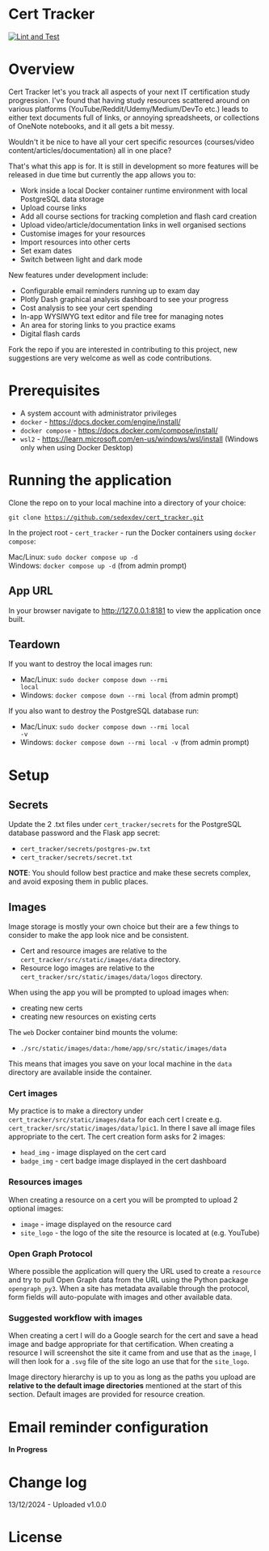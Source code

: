 # Cert Tracker

[![Lint and Test](https://github.com/sedexdev/cert_tracker/actions/workflows/test.yml/badge.svg)](https://github.com/sedexdev/cert_tracker/actions/workflows/test.yml)

# Overview

Cert Tracker let's you track all aspects of your next IT certification study progression. I've found that having study resources scattered around on various platforms (YouTube/Reddit/Udemy/Medium/DevTo etc.) leads to either text documents full of links, or annoying spreadsheets, or collections of OneNote notebooks, and it all gets a bit messy.

Wouldn't it be nice to have all your cert specific resources (courses/video content/articles/documentation) all in one place?

That's what this app is for. It is still in development so more features will be released in due time but currently the app allows you to:

- Work inside a local Docker container runtime environment with local PostgreSQL data storage
- Upload course links
- Add all course sections for tracking completion and flash card creation
- Upload video/article/documentation links in well organised sections
- Customise images for your resources
- Import resources into other certs
- Set exam dates
- Switch between light and dark mode

New features under development include:

- Configurable email reminders running up to exam day
- Plotly Dash graphical analysis dashboard to see your progress
- Cost analysis to see your cert spending
- In-app WYSIWYG text editor and file tree for managing notes
- An area for storing links to you practice exams
- Digital flash cards

Fork the repo if you are interested in contributing to this project, new suggestions are very welcome as well as code contributions.

# Prerequisites

- A system account with administrator privileges
- <code>docker</code> - https://docs.docker.com/engine/install/
- <code>docker compose</code> - https://docs.docker.com/compose/install/
- <code>wsl2</code> - https://learn.microsoft.com/en-us/windows/wsl/install (Windows only when using Docker Desktop)

# Running the application

Clone the repo on to your local machine into a directory of your choice:

<code>git clone https://github.com/sedexdev/cert_tracker.git</code>

In the project root - <code>cert_tracker</code> - run the Docker containers using <code>docker compose</code>:

Mac/Linux: <code>sudo docker compose up -d</code></br>
Windows: <code>docker compose up -d</code> (from admin prompt)

## App URL

In your browser navigate to http://127.0.0.1:8181 to view the application once built.

## Teardown

If you want to destroy the local images run:

- Mac/Linux: <code>sudo docker compose down --rmi local</code></br>
- Windows: <code>docker compose down --rmi local</code> (from admin prompt)

If you also want to destroy the PostgreSQL database run:

- Mac/Linux: <code>sudo docker compose down --rmi local -v</code></br>
- Windows: <code>docker compose down --rmi local -v</code> (from admin prompt)

# Setup

## Secrets

Update the 2 .txt files under <code>cert_tracker/secrets</code> for the PostgreSQL database password and the Flask app secret:

- <code>cert_tracker/secrets/postgres-pw.txt</code>
- <code>cert_tracker/secrets/secret.txt</code>

**NOTE**: You should follow best practice and make these secrets complex, and avoid exposing them in public places.

## Images

Image storage is mostly your own choice but their are a few things to consider to make the app look nice and be consistent.

- Cert and resource images are relative to the <code>cert_tracker/src/static/images/data</code> directory.
- Resource logo images are relative to the <code>cert_tracker/src/static/images/data/logos</code> directory.

When using the app you will be prompted to upload images when:

- creating new certs
- creating new resources on existing certs

The <code>web</code> Docker container bind mounts the volume:

- <code>./src/static/images/data:/home/app/src/static/images/data</code>

This means that images you save on your local machine in the <code>data</code> directory are available inside the container.

### Cert images

My practice is to make a directory under <code>cert_tracker/src/static/images/data</code> for each cert I create e.g. <code>cert_tracker/src/static/images/data/lpic1</code>. In there I save all image files appropriate to the cert. The cert creation form asks for 2 images:

- <code>head_img</code> - image displayed on the cert card
- <code>badge_img</code> - cert badge image displayed in the cert dashboard

### Resources images

When creating a resource on a cert you will be prompted to upload 2 optional images:

- <code>image</code> - image displayed on the resource card
- <code>site_logo</code> - the logo of the site the resource is located at (e.g. YouTube)

### Open Graph Protocol

Where possible the application will query the URL used to create a <code>resource</code> and try to pull Open Graph data from the URL using the Python package <code>opengraph_py3</code>. When a site has metadata available through the protocol, form fields will auto-populate with images and other available data.

### Suggested workflow with images

When creating a cert I will do a Google search for the cert and save a head image and badge appropriate for that certification. When creating a resource I will screenshot the site it came from and use that as the <code>image</code>, I will then look for a <code>.svg</code> file of the site logo an use that for the <code>site_logo</code>.

Image directory hierarchy is up to you as long as the paths you upload are **relative to the default image directories** mentioned at the start of this section. Default images are provided for resource creation.

# Email reminder configuration

**In Progress**

# Change log

13/12/2024 - Uploaded v1.0.0

# License
